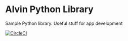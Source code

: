 # Alvin Python Library

Sample Python library. Useful stuff for app development


[![CircleCI](https://circleci.com/gh/alvinchow86/alvin-python-lib.svg?style=svg)](https://circleci.com/gh/alvinchow86/alvin-python-lib)

